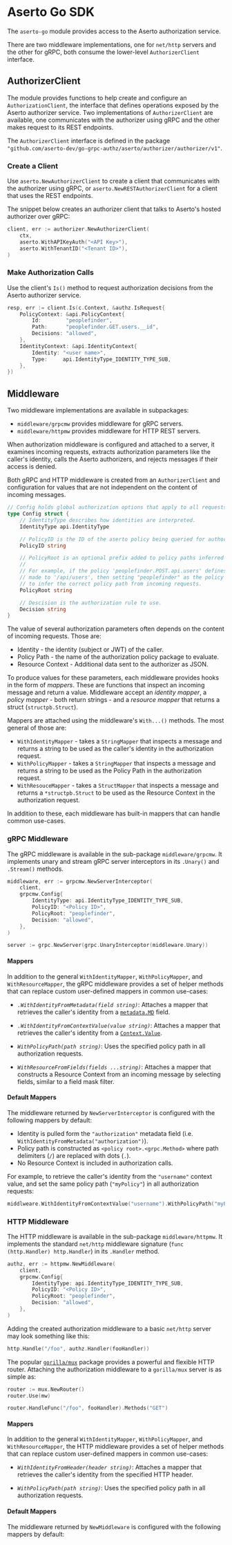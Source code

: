 # Aserto Go SDK

The `aserto-go` module provides access to the Aserto authorization service.

There are two middleware implementations, one for `net/http` servers and the other for gRPC, both
consume the lower-level `AuthorizerClient` interface.

## AuthorizerClient

The module provides functions to help create and configure an `AuthorizationClient`, the interface that defines
operations exposed by the Aserto authorizer service.
Two implementations of `AuthorizerClient` are available, one communicates with the authorizer using gRPC and the
other makes request to its REST endpoints.

The `AuthorizerClient` interface is defined in the package
`"github.com/aserto-dev/go-grpc-authz/aserto/authorizer/authorizer/v1"`.

### Create a Client

Use `aserto.NewAuthorizerClient` to create a client that communicates with the authorizer using gRPC, or
`aserto.NewRESTAuthorizerClient` for a client that uses the REST endpoints.

The snippet below creates an authorizer client that talks to Aserto's hosted authorizer over gRPC:

```go
client, err := authorizer.NewAuthorizerClient(
	ctx,
	aserto.WithAPIKeyAuth("<API Key>"),
	aserto.WithTenantID("<Tenant ID>"),
)
```

### Make Authorization Calls

Use the client's `Is()` method to request authorization decisions from the Aserto authorizer service.

```go
resp, err := client.Is(c.Context, &authz.IsRequest{
	PolicyContext: &api.PolicyContext{
		Id:        "peoplefinder",
		Path:      "peoplefinder.GET.users.__id",
		Decisions: "allowed",
	},
	IdentityContext: &api.IdentityContext{
		Identity: "<user name>",
		Type:     api.IdentityType_IDENTITY_TYPE_SUB,
	},
})
```


## Middleware

Two middleware implementations are available in subpackages:

* `middleware/grpcmw` provides middleware for gRPC servers.
* `middleware/httpmw` provides middleware for HTTP REST servers.

When authorization middleware is configured and attached to a server, it examines incoming requests, extracts
authorization parameters like the caller's identity, calls the Aserto authorizers, and rejects messages if their
access is denied.

Both gRPC and HTTP middleware is created from an `AuthorizerClient` and configuration for values that are not independent
on the content of incoming messages.

```go
// Config holds global authorization options that apply to all requests.
type Config struct {
	// IdentityType describes how identities are interpreted.
	IdentityType api.IdentityType

	// PolicyID is the ID of the aserto policy being queried for authorization.
	PolicyID string

	// PolicyRoot is an optional prefix added to policy paths inferred from messages.
	//
	// For example, if the policy 'peoplefinder.POST.api.users' defines rules for POST requests
	// made to '/api/users', then setting "peoplefinder" as the policy root allows the middleware
	// to infer the correct policy path from incoming requests.
	PolicyRoot string

	// Descision is the authorization rule to use.
	Decision string
}
```

The value of several authorization parameters often depends on the content of incoming requests. Those are:

* Identity - the identity (subject or JWT) of the caller.
* Policy Path - the name of the authorization policy package to evaluate.
* Resource Context - Additional data sent to the authorizer as JSON.

To produce values for these parameters, each middleware provides hooks in the form of _mappers_. These are 
functions that inspect an incoming message and return a value.
Middleware accept an _identity mapper_, a _policy mapper_ - both return strings - and a _resource mapper_
that returns a struct (`structpb.Struct`).

Mappers are attached using the middleware's `With...()` methods. The most general of those are:

* `WithIdentityMapper` - takes a `StringMapper` that inspects a message and returns a string to be used
	as the caller's identity in the authorization request.
* `WithPolicyMapper` - takes a `StringMapper` that inspects a message and returns a string to be used as
    the Policy Path in the authorization request.
* `WithResouceMapper` - takes a `StructMapper` that inspects a message and returns a `*structpb.Struct`
     to be used as the Resource Context in the authorization request.

In addition to these, each middleware has built-in mappers that can handle common use-cases.

### gRPC Middleware

The gRPC middleware is available in the sub-package `middleware/grpcmw`.
It implements unary and stream gRPC server interceptors in its `.Unary()` and `.Stream()` methods.

```go
middleware, err := grpcmw.NewServerInterceptor(
	client,
	grpcmw.Config{
		IdentityType: api.IdentityType_IDENTITY_TYPE_SUB,
		PolicyID: "<Policy ID>",
		PolicyRoot: "peoplefinder",
		Decision: "allowed",
	},
)

server := grpc.NewServer(grpc.UnaryInterceptor(middleware.Unary))
```

#### Mappers

In addition to the general `WithIdentityMapper`, `WithPolicyMapper`, and `WithResourceMapper`, the gRPC middleware
provides a set of helper methods that can replace custom user-defined mappers in common use-cases:

* *`.WithIdentityFromMetadata(field string)`*: Attaches a mapper that retrieves the caller's identity from
  a [`metadata.MD`](https://pkg.go.dev/google.golang.org/grpc/metadata#MD) field.

* *`.WithIdentityFromContextValue(value string)`*: Attaches a mapper that retrieves the caller's identity from
  a [`Context.Value`](https://pkg.go.dev/context#Context).

* *`WithPolicyPath(path string)`*: Uses the specified policy path in all authorization requests.

* *`WithResourceFromFields(fields ...string)`*: Attaches a mapper that constructs a Resource Context from an
  incoming message by selecting fields, similar to a field mask filter.

#### Default Mappers

The middleware returned by `NewServerInterceptor` is configured with the following mappers by default:

* Identity is pulled form the `"authorization"` metadata field (i.e. `WithIdentityFromMetadata("authorization")`).
* Policy path is constructed as `<policy root>.<grpc.Method>` where path delimiters (`/`) are replaced with dots (`.`).
* No Resource Context is included in authorization calls.

For example, to retrieve the caller's identity from the `"username"` context value, and set the same policy
path (`"myPolicy"`) in all authorization requests:

```go
middlweare.WithIdentityFromContextValue("username").WithPolicyPath("myPolicy")
```


### HTTP Middleware

The HTTP middleware is available in the sub-package `middleware/httpmw`.
It implements the standard `net/http` middleware signature (`func (http.Handler) http.Handler`) in its `.Handler` method.

```go
authz, err := httpmw.NewMiddleware(
	client,
	grpcmw.Config{
		IdentityType: api.IdentityType_IDENTITY_TYPE_SUB,
		PolicyID: "<Policy ID>",
		PolicyRoot: "peoplefinder",
		Decision: "allowed",
	},
)
```

Adding the created authorization middleware to a basic `net/http` server may look something like this:

```go
http.Handle("/foo", authz.Handler(fooHandler))
```

The popular [`gorilla/mux`](https://github.com/gorilla/mux) package provides a powerful and flexible HTTP router.
Attaching the authorization middleware to a `gorilla/mux` server is as simple as:

```go
router := mux.NewRouter()
router.Use(mw)

router.HandleFunc("/foo", fooHandler).Methods("GET")
```


#### Mappers

In addition to the general `WithIdentityMapper`, `WithPolicyMapper`, and `WithResourceMapper`, the HTTP middleware
provides a set of helper methods that can replace custom user-defined mappers in common use-cases:

* *`WithIdentityFromHeader(header string)`*: Attaches a mapper that retrieves the caller's identity from the specified
  HTTP header.

* *`WithPolicyPath(path string)`*: Uses the specified policy path in all authorization requests.

#### Default Mappers

The middleware returned by `NewMiddleware` is configured with the following mappers by default:

